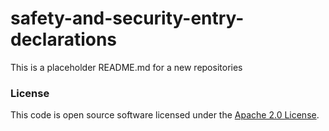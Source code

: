 
# safety-and-security-entry-declarations

This is a placeholder README.md for a new repositories

### License

This code is open source software licensed under the [Apache 2.0 License]("http://www.apache.org/licenses/LICENSE-2.0.html").